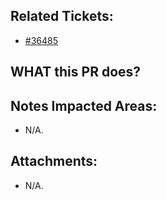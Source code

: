 <!--
  PLEASE DON'T DELETE THIS TEMPLATE UNTIL YOU HAVE READ THE FIRST SECTION.
-->

## Related Tickets:
- [#36485](https://edu-redmine.sun-asterisk.vn/issues/36485)

## WHAT this PR does?
<!--
- ex: Change number items `completed/total` in admin page.
-->

## Notes Impacted Areas:
- N/A.

## Attachments:
- N/A.
